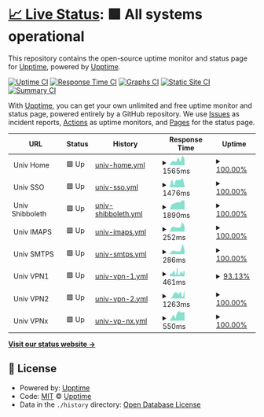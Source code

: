 # [📈 Live Status](https://demo.upptime.js.org): <!--live status--> **🟩 All systems operational**

This repository contains the open-source uptime monitor and status page for [Upptime](https://upptime.js.org), powered by [Upptime](https://github.com/upptime/upptime).

[![Uptime CI](https://github.com/littleBanshee/upptime/workflows/Uptime%20CI/badge.svg)](https://github.com/littleBanshee/upptime/actions?query=workflow%3A%22Uptime+CI%22)
[![Response Time CI](https://github.com/littleBanshee/upptime/workflows/Response%20Time%20CI/badge.svg)](https://github.com/littleBanshee/upptime/actions?query=workflow%3A%22Response+Time+CI%22)
[![Graphs CI](https://github.com/littleBanshee/upptime/workflows/Graphs%20CI/badge.svg)](https://github.com/littleBanshee/upptime/actions?query=workflow%3A%22Graphs+CI%22)
[![Static Site CI](https://github.com/littleBanshee/upptime/workflows/Static%20Site%20CI/badge.svg)](https://github.com/littleBanshee/upptime/actions?query=workflow%3A%22Static+Site+CI%22)
[![Summary CI](https://github.com/littleBanshee/upptime/workflows/Summary%20CI/badge.svg)](https://github.com/littleBanshee/upptime/actions?query=workflow%3A%22Summary+CI%22)

With [Upptime](https://upptime.js.org), you can get your own unlimited and free uptime monitor and status page, powered entirely by a GitHub repository. We use [Issues](https://github.com/upptime/upptime/issues) as incident reports, [Actions](https://github.com/littleBanshee/upptime/actions) as uptime monitors, and [Pages](https://demo.upptime.js.org) for the status page.

<!--start: status pages-->
<!-- This summary is generated by Upptime (https://github.com/upptime/upptime) -->
<!-- Do not edit this manually, your changes will be overwritten -->
<!-- prettier-ignore -->
| URL | Status | History | Response Time | Uptime |
| --- | ------ | ------- | ------------- | ------ |
| <img alt="" src="https://icons.duckduckgo.com/ip3/null.ico" height="13"> Univ Home | 🟩 Up | [univ-home.yml](https://github.com/littleBanshee/upptime/commits/HEAD/history/univ-home.yml) | <details><summary><img alt="Response time graph" src="./graphs/univ-home/response-time-week.png" height="20"> 1565ms</summary><br><a href="https://littleBanshee.github.io/upptime/history/univ-home"><img alt="Response time 5049" src="https://img.shields.io/endpoint?url=https%3A%2F%2Fraw.githubusercontent.com%2FlittleBanshee%2Fupptime%2FHEAD%2Fapi%2Funiv-home%2Fresponse-time.json"></a><br><a href="https://littleBanshee.github.io/upptime/history/univ-home"><img alt="24-hour response time 1257" src="https://img.shields.io/endpoint?url=https%3A%2F%2Fraw.githubusercontent.com%2FlittleBanshee%2Fupptime%2FHEAD%2Fapi%2Funiv-home%2Fresponse-time-day.json"></a><br><a href="https://littleBanshee.github.io/upptime/history/univ-home"><img alt="7-day response time 1565" src="https://img.shields.io/endpoint?url=https%3A%2F%2Fraw.githubusercontent.com%2FlittleBanshee%2Fupptime%2FHEAD%2Fapi%2Funiv-home%2Fresponse-time-week.json"></a><br><a href="https://littleBanshee.github.io/upptime/history/univ-home"><img alt="30-day response time 3584" src="https://img.shields.io/endpoint?url=https%3A%2F%2Fraw.githubusercontent.com%2FlittleBanshee%2Fupptime%2FHEAD%2Fapi%2Funiv-home%2Fresponse-time-month.json"></a><br><a href="https://littleBanshee.github.io/upptime/history/univ-home"><img alt="1-year response time 5049" src="https://img.shields.io/endpoint?url=https%3A%2F%2Fraw.githubusercontent.com%2FlittleBanshee%2Fupptime%2FHEAD%2Fapi%2Funiv-home%2Fresponse-time-year.json"></a></details> | <details><summary><a href="https://littleBanshee.github.io/upptime/history/univ-home">100.00%</a></summary><a href="https://littleBanshee.github.io/upptime/history/univ-home"><img alt="All-time uptime 97.63%" src="https://img.shields.io/endpoint?url=https%3A%2F%2Fraw.githubusercontent.com%2FlittleBanshee%2Fupptime%2FHEAD%2Fapi%2Funiv-home%2Fuptime.json"></a><br><a href="https://littleBanshee.github.io/upptime/history/univ-home"><img alt="24-hour uptime 100.00%" src="https://img.shields.io/endpoint?url=https%3A%2F%2Fraw.githubusercontent.com%2FlittleBanshee%2Fupptime%2FHEAD%2Fapi%2Funiv-home%2Fuptime-day.json"></a><br><a href="https://littleBanshee.github.io/upptime/history/univ-home"><img alt="7-day uptime 100.00%" src="https://img.shields.io/endpoint?url=https%3A%2F%2Fraw.githubusercontent.com%2FlittleBanshee%2Fupptime%2FHEAD%2Fapi%2Funiv-home%2Fuptime-week.json"></a><br><a href="https://littleBanshee.github.io/upptime/history/univ-home"><img alt="30-day uptime 99.40%" src="https://img.shields.io/endpoint?url=https%3A%2F%2Fraw.githubusercontent.com%2FlittleBanshee%2Fupptime%2FHEAD%2Fapi%2Funiv-home%2Fuptime-month.json"></a><br><a href="https://littleBanshee.github.io/upptime/history/univ-home"><img alt="1-year uptime 97.63%" src="https://img.shields.io/endpoint?url=https%3A%2F%2Fraw.githubusercontent.com%2FlittleBanshee%2Fupptime%2FHEAD%2Fapi%2Funiv-home%2Fuptime-year.json"></a></details>
| <img alt="" src="https://icons.duckduckgo.com/ip3/null.ico" height="13"> Univ SSO | 🟩 Up | [univ-sso.yml](https://github.com/littleBanshee/upptime/commits/HEAD/history/univ-sso.yml) | <details><summary><img alt="Response time graph" src="./graphs/univ-sso/response-time-week.png" height="20"> 1476ms</summary><br><a href="https://littleBanshee.github.io/upptime/history/univ-sso"><img alt="Response time 1919" src="https://img.shields.io/endpoint?url=https%3A%2F%2Fraw.githubusercontent.com%2FlittleBanshee%2Fupptime%2FHEAD%2Fapi%2Funiv-sso%2Fresponse-time.json"></a><br><a href="https://littleBanshee.github.io/upptime/history/univ-sso"><img alt="24-hour response time 1882" src="https://img.shields.io/endpoint?url=https%3A%2F%2Fraw.githubusercontent.com%2FlittleBanshee%2Fupptime%2FHEAD%2Fapi%2Funiv-sso%2Fresponse-time-day.json"></a><br><a href="https://littleBanshee.github.io/upptime/history/univ-sso"><img alt="7-day response time 1476" src="https://img.shields.io/endpoint?url=https%3A%2F%2Fraw.githubusercontent.com%2FlittleBanshee%2Fupptime%2FHEAD%2Fapi%2Funiv-sso%2Fresponse-time-week.json"></a><br><a href="https://littleBanshee.github.io/upptime/history/univ-sso"><img alt="30-day response time 1901" src="https://img.shields.io/endpoint?url=https%3A%2F%2Fraw.githubusercontent.com%2FlittleBanshee%2Fupptime%2FHEAD%2Fapi%2Funiv-sso%2Fresponse-time-month.json"></a><br><a href="https://littleBanshee.github.io/upptime/history/univ-sso"><img alt="1-year response time 1919" src="https://img.shields.io/endpoint?url=https%3A%2F%2Fraw.githubusercontent.com%2FlittleBanshee%2Fupptime%2FHEAD%2Fapi%2Funiv-sso%2Fresponse-time-year.json"></a></details> | <details><summary><a href="https://littleBanshee.github.io/upptime/history/univ-sso">100.00%</a></summary><a href="https://littleBanshee.github.io/upptime/history/univ-sso"><img alt="All-time uptime 100.00%" src="https://img.shields.io/endpoint?url=https%3A%2F%2Fraw.githubusercontent.com%2FlittleBanshee%2Fupptime%2FHEAD%2Fapi%2Funiv-sso%2Fuptime.json"></a><br><a href="https://littleBanshee.github.io/upptime/history/univ-sso"><img alt="24-hour uptime 100.00%" src="https://img.shields.io/endpoint?url=https%3A%2F%2Fraw.githubusercontent.com%2FlittleBanshee%2Fupptime%2FHEAD%2Fapi%2Funiv-sso%2Fuptime-day.json"></a><br><a href="https://littleBanshee.github.io/upptime/history/univ-sso"><img alt="7-day uptime 100.00%" src="https://img.shields.io/endpoint?url=https%3A%2F%2Fraw.githubusercontent.com%2FlittleBanshee%2Fupptime%2FHEAD%2Fapi%2Funiv-sso%2Fuptime-week.json"></a><br><a href="https://littleBanshee.github.io/upptime/history/univ-sso"><img alt="30-day uptime 100.00%" src="https://img.shields.io/endpoint?url=https%3A%2F%2Fraw.githubusercontent.com%2FlittleBanshee%2Fupptime%2FHEAD%2Fapi%2Funiv-sso%2Fuptime-month.json"></a><br><a href="https://littleBanshee.github.io/upptime/history/univ-sso"><img alt="1-year uptime 100.00%" src="https://img.shields.io/endpoint?url=https%3A%2F%2Fraw.githubusercontent.com%2FlittleBanshee%2Fupptime%2FHEAD%2Fapi%2Funiv-sso%2Fuptime-year.json"></a></details>
| <img alt="" src="https://icons.duckduckgo.com/ip3/null.ico" height="13"> Univ Shibboleth | 🟩 Up | [univ-shibboleth.yml](https://github.com/littleBanshee/upptime/commits/HEAD/history/univ-shibboleth.yml) | <details><summary><img alt="Response time graph" src="./graphs/univ-shibboleth/response-time-week.png" height="20"> 1890ms</summary><br><a href="https://littleBanshee.github.io/upptime/history/univ-shibboleth"><img alt="Response time 1871" src="https://img.shields.io/endpoint?url=https%3A%2F%2Fraw.githubusercontent.com%2FlittleBanshee%2Fupptime%2FHEAD%2Fapi%2Funiv-shibboleth%2Fresponse-time.json"></a><br><a href="https://littleBanshee.github.io/upptime/history/univ-shibboleth"><img alt="24-hour response time 1853" src="https://img.shields.io/endpoint?url=https%3A%2F%2Fraw.githubusercontent.com%2FlittleBanshee%2Fupptime%2FHEAD%2Fapi%2Funiv-shibboleth%2Fresponse-time-day.json"></a><br><a href="https://littleBanshee.github.io/upptime/history/univ-shibboleth"><img alt="7-day response time 1890" src="https://img.shields.io/endpoint?url=https%3A%2F%2Fraw.githubusercontent.com%2FlittleBanshee%2Fupptime%2FHEAD%2Fapi%2Funiv-shibboleth%2Fresponse-time-week.json"></a><br><a href="https://littleBanshee.github.io/upptime/history/univ-shibboleth"><img alt="30-day response time 1866" src="https://img.shields.io/endpoint?url=https%3A%2F%2Fraw.githubusercontent.com%2FlittleBanshee%2Fupptime%2FHEAD%2Fapi%2Funiv-shibboleth%2Fresponse-time-month.json"></a><br><a href="https://littleBanshee.github.io/upptime/history/univ-shibboleth"><img alt="1-year response time 1871" src="https://img.shields.io/endpoint?url=https%3A%2F%2Fraw.githubusercontent.com%2FlittleBanshee%2Fupptime%2FHEAD%2Fapi%2Funiv-shibboleth%2Fresponse-time-year.json"></a></details> | <details><summary><a href="https://littleBanshee.github.io/upptime/history/univ-shibboleth">100.00%</a></summary><a href="https://littleBanshee.github.io/upptime/history/univ-shibboleth"><img alt="All-time uptime 100.00%" src="https://img.shields.io/endpoint?url=https%3A%2F%2Fraw.githubusercontent.com%2FlittleBanshee%2Fupptime%2FHEAD%2Fapi%2Funiv-shibboleth%2Fuptime.json"></a><br><a href="https://littleBanshee.github.io/upptime/history/univ-shibboleth"><img alt="24-hour uptime 100.00%" src="https://img.shields.io/endpoint?url=https%3A%2F%2Fraw.githubusercontent.com%2FlittleBanshee%2Fupptime%2FHEAD%2Fapi%2Funiv-shibboleth%2Fuptime-day.json"></a><br><a href="https://littleBanshee.github.io/upptime/history/univ-shibboleth"><img alt="7-day uptime 100.00%" src="https://img.shields.io/endpoint?url=https%3A%2F%2Fraw.githubusercontent.com%2FlittleBanshee%2Fupptime%2FHEAD%2Fapi%2Funiv-shibboleth%2Fuptime-week.json"></a><br><a href="https://littleBanshee.github.io/upptime/history/univ-shibboleth"><img alt="30-day uptime 100.00%" src="https://img.shields.io/endpoint?url=https%3A%2F%2Fraw.githubusercontent.com%2FlittleBanshee%2Fupptime%2FHEAD%2Fapi%2Funiv-shibboleth%2Fuptime-month.json"></a><br><a href="https://littleBanshee.github.io/upptime/history/univ-shibboleth"><img alt="1-year uptime 100.00%" src="https://img.shields.io/endpoint?url=https%3A%2F%2Fraw.githubusercontent.com%2FlittleBanshee%2Fupptime%2FHEAD%2Fapi%2Funiv-shibboleth%2Fuptime-year.json"></a></details>
| <img alt="" src="https://icons.duckduckgo.com/ip3/null.ico" height="13"> Univ IMAPS | 🟩 Up | [univ-imaps.yml](https://github.com/littleBanshee/upptime/commits/HEAD/history/univ-imaps.yml) | <details><summary><img alt="Response time graph" src="./graphs/univ-imaps/response-time-week.png" height="20"> 252ms</summary><br><a href="https://littleBanshee.github.io/upptime/history/univ-imaps"><img alt="Response time 248" src="https://img.shields.io/endpoint?url=https%3A%2F%2Fraw.githubusercontent.com%2FlittleBanshee%2Fupptime%2FHEAD%2Fapi%2Funiv-imaps%2Fresponse-time.json"></a><br><a href="https://littleBanshee.github.io/upptime/history/univ-imaps"><img alt="24-hour response time 209" src="https://img.shields.io/endpoint?url=https%3A%2F%2Fraw.githubusercontent.com%2FlittleBanshee%2Fupptime%2FHEAD%2Fapi%2Funiv-imaps%2Fresponse-time-day.json"></a><br><a href="https://littleBanshee.github.io/upptime/history/univ-imaps"><img alt="7-day response time 252" src="https://img.shields.io/endpoint?url=https%3A%2F%2Fraw.githubusercontent.com%2FlittleBanshee%2Fupptime%2FHEAD%2Fapi%2Funiv-imaps%2Fresponse-time-week.json"></a><br><a href="https://littleBanshee.github.io/upptime/history/univ-imaps"><img alt="30-day response time 265" src="https://img.shields.io/endpoint?url=https%3A%2F%2Fraw.githubusercontent.com%2FlittleBanshee%2Fupptime%2FHEAD%2Fapi%2Funiv-imaps%2Fresponse-time-month.json"></a><br><a href="https://littleBanshee.github.io/upptime/history/univ-imaps"><img alt="1-year response time 248" src="https://img.shields.io/endpoint?url=https%3A%2F%2Fraw.githubusercontent.com%2FlittleBanshee%2Fupptime%2FHEAD%2Fapi%2Funiv-imaps%2Fresponse-time-year.json"></a></details> | <details><summary><a href="https://littleBanshee.github.io/upptime/history/univ-imaps">100.00%</a></summary><a href="https://littleBanshee.github.io/upptime/history/univ-imaps"><img alt="All-time uptime 97.47%" src="https://img.shields.io/endpoint?url=https%3A%2F%2Fraw.githubusercontent.com%2FlittleBanshee%2Fupptime%2FHEAD%2Fapi%2Funiv-imaps%2Fuptime.json"></a><br><a href="https://littleBanshee.github.io/upptime/history/univ-imaps"><img alt="24-hour uptime 100.00%" src="https://img.shields.io/endpoint?url=https%3A%2F%2Fraw.githubusercontent.com%2FlittleBanshee%2Fupptime%2FHEAD%2Fapi%2Funiv-imaps%2Fuptime-day.json"></a><br><a href="https://littleBanshee.github.io/upptime/history/univ-imaps"><img alt="7-day uptime 100.00%" src="https://img.shields.io/endpoint?url=https%3A%2F%2Fraw.githubusercontent.com%2FlittleBanshee%2Fupptime%2FHEAD%2Fapi%2Funiv-imaps%2Fuptime-week.json"></a><br><a href="https://littleBanshee.github.io/upptime/history/univ-imaps"><img alt="30-day uptime 100.00%" src="https://img.shields.io/endpoint?url=https%3A%2F%2Fraw.githubusercontent.com%2FlittleBanshee%2Fupptime%2FHEAD%2Fapi%2Funiv-imaps%2Fuptime-month.json"></a><br><a href="https://littleBanshee.github.io/upptime/history/univ-imaps"><img alt="1-year uptime 97.47%" src="https://img.shields.io/endpoint?url=https%3A%2F%2Fraw.githubusercontent.com%2FlittleBanshee%2Fupptime%2FHEAD%2Fapi%2Funiv-imaps%2Fuptime-year.json"></a></details>
| <img alt="" src="https://icons.duckduckgo.com/ip3/null.ico" height="13"> Univ SMTPS | 🟩 Up | [univ-smtps.yml](https://github.com/littleBanshee/upptime/commits/HEAD/history/univ-smtps.yml) | <details><summary><img alt="Response time graph" src="./graphs/univ-smtps/response-time-week.png" height="20"> 286ms</summary><br><a href="https://littleBanshee.github.io/upptime/history/univ-smtps"><img alt="Response time 243" src="https://img.shields.io/endpoint?url=https%3A%2F%2Fraw.githubusercontent.com%2FlittleBanshee%2Fupptime%2FHEAD%2Fapi%2Funiv-smtps%2Fresponse-time.json"></a><br><a href="https://littleBanshee.github.io/upptime/history/univ-smtps"><img alt="24-hour response time 209" src="https://img.shields.io/endpoint?url=https%3A%2F%2Fraw.githubusercontent.com%2FlittleBanshee%2Fupptime%2FHEAD%2Fapi%2Funiv-smtps%2Fresponse-time-day.json"></a><br><a href="https://littleBanshee.github.io/upptime/history/univ-smtps"><img alt="7-day response time 286" src="https://img.shields.io/endpoint?url=https%3A%2F%2Fraw.githubusercontent.com%2FlittleBanshee%2Fupptime%2FHEAD%2Fapi%2Funiv-smtps%2Fresponse-time-week.json"></a><br><a href="https://littleBanshee.github.io/upptime/history/univ-smtps"><img alt="30-day response time 264" src="https://img.shields.io/endpoint?url=https%3A%2F%2Fraw.githubusercontent.com%2FlittleBanshee%2Fupptime%2FHEAD%2Fapi%2Funiv-smtps%2Fresponse-time-month.json"></a><br><a href="https://littleBanshee.github.io/upptime/history/univ-smtps"><img alt="1-year response time 243" src="https://img.shields.io/endpoint?url=https%3A%2F%2Fraw.githubusercontent.com%2FlittleBanshee%2Fupptime%2FHEAD%2Fapi%2Funiv-smtps%2Fresponse-time-year.json"></a></details> | <details><summary><a href="https://littleBanshee.github.io/upptime/history/univ-smtps">100.00%</a></summary><a href="https://littleBanshee.github.io/upptime/history/univ-smtps"><img alt="All-time uptime 97.53%" src="https://img.shields.io/endpoint?url=https%3A%2F%2Fraw.githubusercontent.com%2FlittleBanshee%2Fupptime%2FHEAD%2Fapi%2Funiv-smtps%2Fuptime.json"></a><br><a href="https://littleBanshee.github.io/upptime/history/univ-smtps"><img alt="24-hour uptime 100.00%" src="https://img.shields.io/endpoint?url=https%3A%2F%2Fraw.githubusercontent.com%2FlittleBanshee%2Fupptime%2FHEAD%2Fapi%2Funiv-smtps%2Fuptime-day.json"></a><br><a href="https://littleBanshee.github.io/upptime/history/univ-smtps"><img alt="7-day uptime 100.00%" src="https://img.shields.io/endpoint?url=https%3A%2F%2Fraw.githubusercontent.com%2FlittleBanshee%2Fupptime%2FHEAD%2Fapi%2Funiv-smtps%2Fuptime-week.json"></a><br><a href="https://littleBanshee.github.io/upptime/history/univ-smtps"><img alt="30-day uptime 100.00%" src="https://img.shields.io/endpoint?url=https%3A%2F%2Fraw.githubusercontent.com%2FlittleBanshee%2Fupptime%2FHEAD%2Fapi%2Funiv-smtps%2Fuptime-month.json"></a><br><a href="https://littleBanshee.github.io/upptime/history/univ-smtps"><img alt="1-year uptime 97.53%" src="https://img.shields.io/endpoint?url=https%3A%2F%2Fraw.githubusercontent.com%2FlittleBanshee%2Fupptime%2FHEAD%2Fapi%2Funiv-smtps%2Fuptime-year.json"></a></details>
| <img alt="" src="https://icons.duckduckgo.com/ip3/null.ico" height="13"> Univ VPN1 | 🟩 Up | [univ-vpn-1.yml](https://github.com/littleBanshee/upptime/commits/HEAD/history/univ-vpn-1.yml) | <details><summary><img alt="Response time graph" src="./graphs/univ-vpn-1/response-time-week.png" height="20"> 461ms</summary><br><a href="https://littleBanshee.github.io/upptime/history/univ-vpn-1"><img alt="Response time 756" src="https://img.shields.io/endpoint?url=https%3A%2F%2Fraw.githubusercontent.com%2FlittleBanshee%2Fupptime%2FHEAD%2Fapi%2Funiv-vpn-1%2Fresponse-time.json"></a><br><a href="https://littleBanshee.github.io/upptime/history/univ-vpn-1"><img alt="24-hour response time 434" src="https://img.shields.io/endpoint?url=https%3A%2F%2Fraw.githubusercontent.com%2FlittleBanshee%2Fupptime%2FHEAD%2Fapi%2Funiv-vpn-1%2Fresponse-time-day.json"></a><br><a href="https://littleBanshee.github.io/upptime/history/univ-vpn-1"><img alt="7-day response time 461" src="https://img.shields.io/endpoint?url=https%3A%2F%2Fraw.githubusercontent.com%2FlittleBanshee%2Fupptime%2FHEAD%2Fapi%2Funiv-vpn-1%2Fresponse-time-week.json"></a><br><a href="https://littleBanshee.github.io/upptime/history/univ-vpn-1"><img alt="30-day response time 462" src="https://img.shields.io/endpoint?url=https%3A%2F%2Fraw.githubusercontent.com%2FlittleBanshee%2Fupptime%2FHEAD%2Fapi%2Funiv-vpn-1%2Fresponse-time-month.json"></a><br><a href="https://littleBanshee.github.io/upptime/history/univ-vpn-1"><img alt="1-year response time 756" src="https://img.shields.io/endpoint?url=https%3A%2F%2Fraw.githubusercontent.com%2FlittleBanshee%2Fupptime%2FHEAD%2Fapi%2Funiv-vpn-1%2Fresponse-time-year.json"></a></details> | <details><summary><a href="https://littleBanshee.github.io/upptime/history/univ-vpn-1">93.13%</a></summary><a href="https://littleBanshee.github.io/upptime/history/univ-vpn-1"><img alt="All-time uptime 98.89%" src="https://img.shields.io/endpoint?url=https%3A%2F%2Fraw.githubusercontent.com%2FlittleBanshee%2Fupptime%2FHEAD%2Fapi%2Funiv-vpn-1%2Fuptime.json"></a><br><a href="https://littleBanshee.github.io/upptime/history/univ-vpn-1"><img alt="24-hour uptime 69.25%" src="https://img.shields.io/endpoint?url=https%3A%2F%2Fraw.githubusercontent.com%2FlittleBanshee%2Fupptime%2FHEAD%2Fapi%2Funiv-vpn-1%2Fuptime-day.json"></a><br><a href="https://littleBanshee.github.io/upptime/history/univ-vpn-1"><img alt="7-day uptime 93.13%" src="https://img.shields.io/endpoint?url=https%3A%2F%2Fraw.githubusercontent.com%2FlittleBanshee%2Fupptime%2FHEAD%2Fapi%2Funiv-vpn-1%2Fuptime-week.json"></a><br><a href="https://littleBanshee.github.io/upptime/history/univ-vpn-1"><img alt="30-day uptime 98.25%" src="https://img.shields.io/endpoint?url=https%3A%2F%2Fraw.githubusercontent.com%2FlittleBanshee%2Fupptime%2FHEAD%2Fapi%2Funiv-vpn-1%2Fuptime-month.json"></a><br><a href="https://littleBanshee.github.io/upptime/history/univ-vpn-1"><img alt="1-year uptime 98.89%" src="https://img.shields.io/endpoint?url=https%3A%2F%2Fraw.githubusercontent.com%2FlittleBanshee%2Fupptime%2FHEAD%2Fapi%2Funiv-vpn-1%2Fuptime-year.json"></a></details>
| <img alt="" src="https://icons.duckduckgo.com/ip3/null.ico" height="13"> Univ VPN2 | 🟩 Up | [univ-vpn-2.yml](https://github.com/littleBanshee/upptime/commits/HEAD/history/univ-vpn-2.yml) | <details><summary><img alt="Response time graph" src="./graphs/univ-vpn-2/response-time-week.png" height="20"> 1263ms</summary><br><a href="https://littleBanshee.github.io/upptime/history/univ-vpn-2"><img alt="Response time 1551" src="https://img.shields.io/endpoint?url=https%3A%2F%2Fraw.githubusercontent.com%2FlittleBanshee%2Fupptime%2FHEAD%2Fapi%2Funiv-vpn-2%2Fresponse-time.json"></a><br><a href="https://littleBanshee.github.io/upptime/history/univ-vpn-2"><img alt="24-hour response time 1056" src="https://img.shields.io/endpoint?url=https%3A%2F%2Fraw.githubusercontent.com%2FlittleBanshee%2Fupptime%2FHEAD%2Fapi%2Funiv-vpn-2%2Fresponse-time-day.json"></a><br><a href="https://littleBanshee.github.io/upptime/history/univ-vpn-2"><img alt="7-day response time 1263" src="https://img.shields.io/endpoint?url=https%3A%2F%2Fraw.githubusercontent.com%2FlittleBanshee%2Fupptime%2FHEAD%2Fapi%2Funiv-vpn-2%2Fresponse-time-week.json"></a><br><a href="https://littleBanshee.github.io/upptime/history/univ-vpn-2"><img alt="30-day response time 1624" src="https://img.shields.io/endpoint?url=https%3A%2F%2Fraw.githubusercontent.com%2FlittleBanshee%2Fupptime%2FHEAD%2Fapi%2Funiv-vpn-2%2Fresponse-time-month.json"></a><br><a href="https://littleBanshee.github.io/upptime/history/univ-vpn-2"><img alt="1-year response time 1551" src="https://img.shields.io/endpoint?url=https%3A%2F%2Fraw.githubusercontent.com%2FlittleBanshee%2Fupptime%2FHEAD%2Fapi%2Funiv-vpn-2%2Fresponse-time-year.json"></a></details> | <details><summary><a href="https://littleBanshee.github.io/upptime/history/univ-vpn-2">100.00%</a></summary><a href="https://littleBanshee.github.io/upptime/history/univ-vpn-2"><img alt="All-time uptime 99.99%" src="https://img.shields.io/endpoint?url=https%3A%2F%2Fraw.githubusercontent.com%2FlittleBanshee%2Fupptime%2FHEAD%2Fapi%2Funiv-vpn-2%2Fuptime.json"></a><br><a href="https://littleBanshee.github.io/upptime/history/univ-vpn-2"><img alt="24-hour uptime 100.00%" src="https://img.shields.io/endpoint?url=https%3A%2F%2Fraw.githubusercontent.com%2FlittleBanshee%2Fupptime%2FHEAD%2Fapi%2Funiv-vpn-2%2Fuptime-day.json"></a><br><a href="https://littleBanshee.github.io/upptime/history/univ-vpn-2"><img alt="7-day uptime 100.00%" src="https://img.shields.io/endpoint?url=https%3A%2F%2Fraw.githubusercontent.com%2FlittleBanshee%2Fupptime%2FHEAD%2Fapi%2Funiv-vpn-2%2Fuptime-week.json"></a><br><a href="https://littleBanshee.github.io/upptime/history/univ-vpn-2"><img alt="30-day uptime 100.00%" src="https://img.shields.io/endpoint?url=https%3A%2F%2Fraw.githubusercontent.com%2FlittleBanshee%2Fupptime%2FHEAD%2Fapi%2Funiv-vpn-2%2Fuptime-month.json"></a><br><a href="https://littleBanshee.github.io/upptime/history/univ-vpn-2"><img alt="1-year uptime 99.99%" src="https://img.shields.io/endpoint?url=https%3A%2F%2Fraw.githubusercontent.com%2FlittleBanshee%2Fupptime%2FHEAD%2Fapi%2Funiv-vpn-2%2Fuptime-year.json"></a></details>
| <img alt="" src="https://icons.duckduckgo.com/ip3/null.ico" height="13"> Univ VPNx | 🟩 Up | [univ-vp-nx.yml](https://github.com/littleBanshee/upptime/commits/HEAD/history/univ-vp-nx.yml) | <details><summary><img alt="Response time graph" src="./graphs/univ-vp-nx/response-time-week.png" height="20"> 550ms</summary><br><a href="https://littleBanshee.github.io/upptime/history/univ-vp-nx"><img alt="Response time 526" src="https://img.shields.io/endpoint?url=https%3A%2F%2Fraw.githubusercontent.com%2FlittleBanshee%2Fupptime%2FHEAD%2Fapi%2Funiv-vp-nx%2Fresponse-time.json"></a><br><a href="https://littleBanshee.github.io/upptime/history/univ-vp-nx"><img alt="24-hour response time 533" src="https://img.shields.io/endpoint?url=https%3A%2F%2Fraw.githubusercontent.com%2FlittleBanshee%2Fupptime%2FHEAD%2Fapi%2Funiv-vp-nx%2Fresponse-time-day.json"></a><br><a href="https://littleBanshee.github.io/upptime/history/univ-vp-nx"><img alt="7-day response time 550" src="https://img.shields.io/endpoint?url=https%3A%2F%2Fraw.githubusercontent.com%2FlittleBanshee%2Fupptime%2FHEAD%2Fapi%2Funiv-vp-nx%2Fresponse-time-week.json"></a><br><a href="https://littleBanshee.github.io/upptime/history/univ-vp-nx"><img alt="30-day response time 492" src="https://img.shields.io/endpoint?url=https%3A%2F%2Fraw.githubusercontent.com%2FlittleBanshee%2Fupptime%2FHEAD%2Fapi%2Funiv-vp-nx%2Fresponse-time-month.json"></a><br><a href="https://littleBanshee.github.io/upptime/history/univ-vp-nx"><img alt="1-year response time 526" src="https://img.shields.io/endpoint?url=https%3A%2F%2Fraw.githubusercontent.com%2FlittleBanshee%2Fupptime%2FHEAD%2Fapi%2Funiv-vp-nx%2Fresponse-time-year.json"></a></details> | <details><summary><a href="https://littleBanshee.github.io/upptime/history/univ-vp-nx">100.00%</a></summary><a href="https://littleBanshee.github.io/upptime/history/univ-vp-nx"><img alt="All-time uptime 97.51%" src="https://img.shields.io/endpoint?url=https%3A%2F%2Fraw.githubusercontent.com%2FlittleBanshee%2Fupptime%2FHEAD%2Fapi%2Funiv-vp-nx%2Fuptime.json"></a><br><a href="https://littleBanshee.github.io/upptime/history/univ-vp-nx"><img alt="24-hour uptime 100.00%" src="https://img.shields.io/endpoint?url=https%3A%2F%2Fraw.githubusercontent.com%2FlittleBanshee%2Fupptime%2FHEAD%2Fapi%2Funiv-vp-nx%2Fuptime-day.json"></a><br><a href="https://littleBanshee.github.io/upptime/history/univ-vp-nx"><img alt="7-day uptime 100.00%" src="https://img.shields.io/endpoint?url=https%3A%2F%2Fraw.githubusercontent.com%2FlittleBanshee%2Fupptime%2FHEAD%2Fapi%2Funiv-vp-nx%2Fuptime-week.json"></a><br><a href="https://littleBanshee.github.io/upptime/history/univ-vp-nx"><img alt="30-day uptime 100.00%" src="https://img.shields.io/endpoint?url=https%3A%2F%2Fraw.githubusercontent.com%2FlittleBanshee%2Fupptime%2FHEAD%2Fapi%2Funiv-vp-nx%2Fuptime-month.json"></a><br><a href="https://littleBanshee.github.io/upptime/history/univ-vp-nx"><img alt="1-year uptime 97.51%" src="https://img.shields.io/endpoint?url=https%3A%2F%2Fraw.githubusercontent.com%2FlittleBanshee%2Fupptime%2FHEAD%2Fapi%2Funiv-vp-nx%2Fuptime-year.json"></a></details>

<!--end: status pages-->

[**Visit our status website →**](https://demo.upptime.js.org)

## 📄 License

- Powered by: [Upptime](https://github.com/upptime/upptime)
- Code: [MIT](./LICENSE) © [Upptime](https://upptime.js.org)
- Data in the `./history` directory: [Open Database License](https://opendatacommons.org/licenses/odbl/1-0/)
